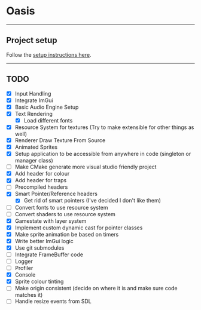 # Oasis

***

## Project setup

Follow the [setup instructions here](setup.md).

***

## TODO

- [x] Input Handling
- [x] Integrate ImGui
- [x] Basic Audio Engine Setup
- [x] Text Rendering
  - [x] Load different fonts
- [x] Resource System for textures (Try to make extensible for other things as well)
- [x] Renderer Draw Texture From Source
- [x] Animated Sprites
- [x] Setup application to be accessible from anywhere in code (singleton or manager class)
- [ ] Make CMake generate more visual studio friendly project
- [x] Add header for colour
- [x] Add header for traps
- [ ] Precompiled headers
- [x] Smart Pointer/Reference headers
  - [x] Get rid of smart pointers (I've decided I don't like them)
- [ ] Convert fonts to use resource system
- [ ] Convert shaders to use resource system
- [x] Gamestate with layer system
- [x] Implement custom dynamic cast for pointer classes
- [x] Make sprite animation be based on timers
- [x] Write better ImGui logic
- [x] Use git submodules
- [ ] Integrate FrameBuffer code
- [ ] Logger
- [ ] Profiler
- [x] Console
- [x] Sprite colour tinting
- [ ] Make origin consistent (decide on where it is and make sure code matches it)
- [ ] Handle resize events from SDL
